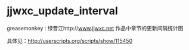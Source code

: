 jjwxc_update_interval
=====================

greasemonkey : 绿晋江http://www.jjwxc.net 作品中章节的更新间隔统计图

具体见：http://userscripts.org/scripts/show/115450
